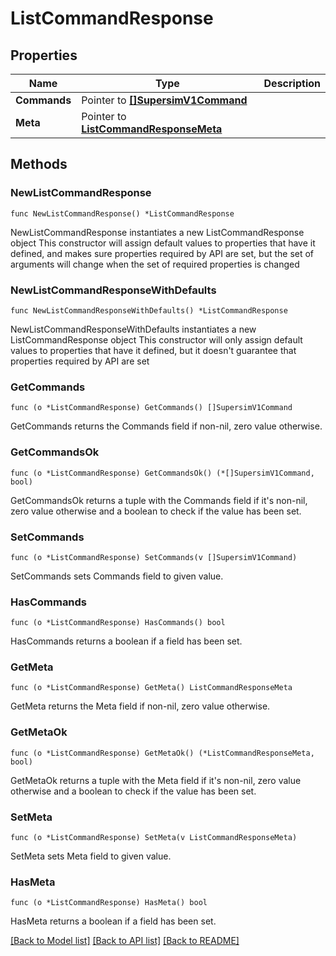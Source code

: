 # ListCommandResponse

## Properties

Name | Type | Description
------------ | ------------- | -------------
**Commands** | Pointer to [**[]SupersimV1Command**](SupersimV1Command.md) |  | [optional] 
**Meta** | Pointer to [**ListCommandResponseMeta**](ListCommandResponse_meta.md) |  | [optional] 

## Methods

### NewListCommandResponse

`func NewListCommandResponse() *ListCommandResponse`

NewListCommandResponse instantiates a new ListCommandResponse object
This constructor will assign default values to properties that have it defined,
and makes sure properties required by API are set, but the set of arguments
will change when the set of required properties is changed

### NewListCommandResponseWithDefaults

`func NewListCommandResponseWithDefaults() *ListCommandResponse`

NewListCommandResponseWithDefaults instantiates a new ListCommandResponse object
This constructor will only assign default values to properties that have it defined,
but it doesn't guarantee that properties required by API are set

### GetCommands

`func (o *ListCommandResponse) GetCommands() []SupersimV1Command`

GetCommands returns the Commands field if non-nil, zero value otherwise.

### GetCommandsOk

`func (o *ListCommandResponse) GetCommandsOk() (*[]SupersimV1Command, bool)`

GetCommandsOk returns a tuple with the Commands field if it's non-nil, zero value otherwise
and a boolean to check if the value has been set.

### SetCommands

`func (o *ListCommandResponse) SetCommands(v []SupersimV1Command)`

SetCommands sets Commands field to given value.

### HasCommands

`func (o *ListCommandResponse) HasCommands() bool`

HasCommands returns a boolean if a field has been set.

### GetMeta

`func (o *ListCommandResponse) GetMeta() ListCommandResponseMeta`

GetMeta returns the Meta field if non-nil, zero value otherwise.

### GetMetaOk

`func (o *ListCommandResponse) GetMetaOk() (*ListCommandResponseMeta, bool)`

GetMetaOk returns a tuple with the Meta field if it's non-nil, zero value otherwise
and a boolean to check if the value has been set.

### SetMeta

`func (o *ListCommandResponse) SetMeta(v ListCommandResponseMeta)`

SetMeta sets Meta field to given value.

### HasMeta

`func (o *ListCommandResponse) HasMeta() bool`

HasMeta returns a boolean if a field has been set.


[[Back to Model list]](../README.md#documentation-for-models) [[Back to API list]](../README.md#documentation-for-api-endpoints) [[Back to README]](../README.md)



